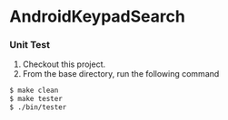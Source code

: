 # AndroidKeypadSearch

### Unit Test

1. Checkout this project.
2. From the base directory, run the following command
```bash
$ make clean
$ make tester
$ ./bin/tester
```
